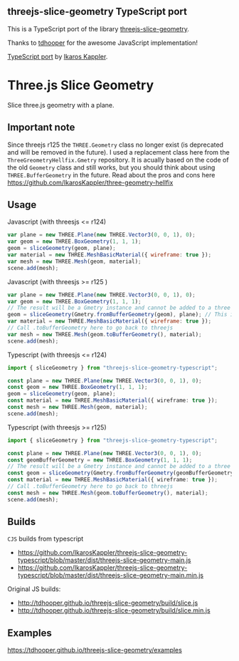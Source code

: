 ## threejs-slice-geometry TypeScript port

This is a TypeScript port of the library [threejs-slice-geometry](https://github.com/tdhooper/threejs-slice-geometry).

Thanks to [tdhooper](https://github.com/tdhooper) for the awesome JavaScript implementation!

[TypeScript port](https://github.com/IkarosKappler/threejs-slice-geometry-typescript) by [Ikaros Kappler](https://github.com/IkarosKappler/).

# Three.js Slice Geometry

Slice three.js geometry with a plane.

## Important note

Since threejs r125 the `THREE.Geometry` class no longer exist (is deprecated and will be removed
in the future).
I used a replacement class here from the `ThreeGreometryHellfix.Gmetry` repository. It is acually
based on the code of the old `Geometry` class and still works, but you should think about using
`THREE.BufferGeometry` in the future. Read about the pros and cons here
https://github.com/IkarosKappler/three-geometry-hellfix

## Usage

Javascript (with threesjs <= r124)

```javascript
var plane = new THREE.Plane(new THREE.Vector3(0, 0, 1), 0);
var geom = new THREE.BoxGeometry(1, 1, 1);
geom = sliceGeometry(geom, plane);
var material = new THREE.MeshBasicMaterial({ wireframe: true });
var mesh = new THREE.Mesh(geom, material);
scene.add(mesh);
```

Javascript (with threesjs >= r125 )

```javascript
var plane = new THREE.Plane(new THREE.Vector3(0, 0, 1), 0);
var geom = new THREE.BoxGeometry(1, 1, 1);
// The result will be a Gmetry instance and cannot be added to a three scene
geom = sliceGeometry(Gmetry.fromBufferGeometry(geom), plane); // This is new
var material = new THREE.MeshBasicMaterial({ wireframe: true });
// Call .toBufferGeometry here to go back to threejs
var mesh = new THREE.Mesh(geom.toBufferGeometry(), material);
scene.add(mesh);
```

Typescript (with threesjs <= r124)

```typescript
import { sliceGeometry } from "threejs-slice-geometry-typescript";

const plane = new THREE.Plane(new THREE.Vector3(0, 0, 1), 0);
const geom = new THREE.BoxGeometry(1, 1, 1);
geom = sliceGeometry(geom, plane);
const material = new THREE.MeshBasicMaterial({ wireframe: true });
const mesh = new THREE.Mesh(geom, material);
scene.add(mesh);
```

Typescript (with threesjs >= r125)

```typescript
import { sliceGeometry } from "threejs-slice-geometry-typescript";

const plane = new THREE.Plane(new THREE.Vector3(0, 0, 1), 0);
const geomBufferGeometry = new THREE.BoxGeometry(1, 1, 1);
// The result will be a Gmetry instance and cannot be added to a three scene
const geom = sliceGeometry(Gmetry.fromBufferGeometry(geomBufferGeometry), plane); // This is new
const material = new THREE.MeshBasicMaterial({ wireframe: true });
// Call .toBufferGeometry here to go back to threejs
const mesh = new THREE.Mesh(geom.toBufferGeometry(), material);
scene.add(mesh);
```

## Builds

`CJS` builds from typescript

- https://github.com/IkarosKappler/threejs-slice-geometry-typescript/blob/master/dist/threejs-slice-geometry-main.js
- https://github.com/IkarosKappler/threejs-slice-geometry-typescript/blob/master/dist/threejs-slice-geometry-main.min.js

Original JS builds:

- http://tdhooper.github.io/threejs-slice-geometry/build/slice.js
- http://tdhooper.github.io/threejs-slice-geometry/build/slice.min.js

## Examples

https://tdhooper.github.io/threejs-slice-geometry/examples
